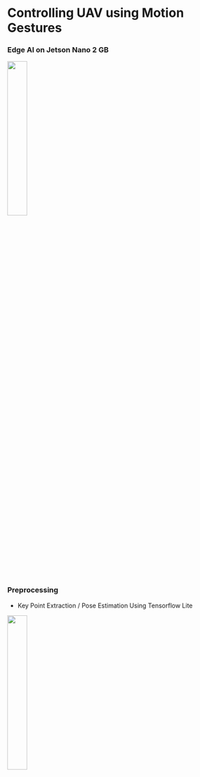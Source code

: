 # Controlling UAV using Motion Gestures

### Edge AI on Jetson Nano 2 GB

<img src="https://user-images.githubusercontent.com/6872080/109063029-a9cf6980-76b6-11eb-8ff5-c4469274727e.png" width="30%"/>

### Preprocessing

- Key Point Extraction / Pose Estimation Using Tensorflow Lite 

<img src="https://user-images.githubusercontent.com/6872080/109063123-ca97bf00-76b6-11eb-822e-4c029f55fb6f.png" width="30%"/>

  

